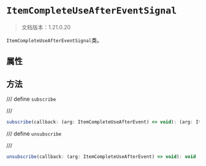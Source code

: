 # `ItemCompleteUseAfterEventSignal`

> 文档版本：1.21.0.20

`ItemCompleteUseAfterEventSignal`类。

## 属性

## 方法

/// define
`subscribe`


///

```js
subscribe(callback: (arg: ItemCompleteUseAfterEvent) => void): (arg: ItemCompleteUseAfterEvent) => void
```


/// define
`unsubscribe`


///

```js
unsubscribe(callback: (arg: ItemCompleteUseAfterEvent) => void): void
```

